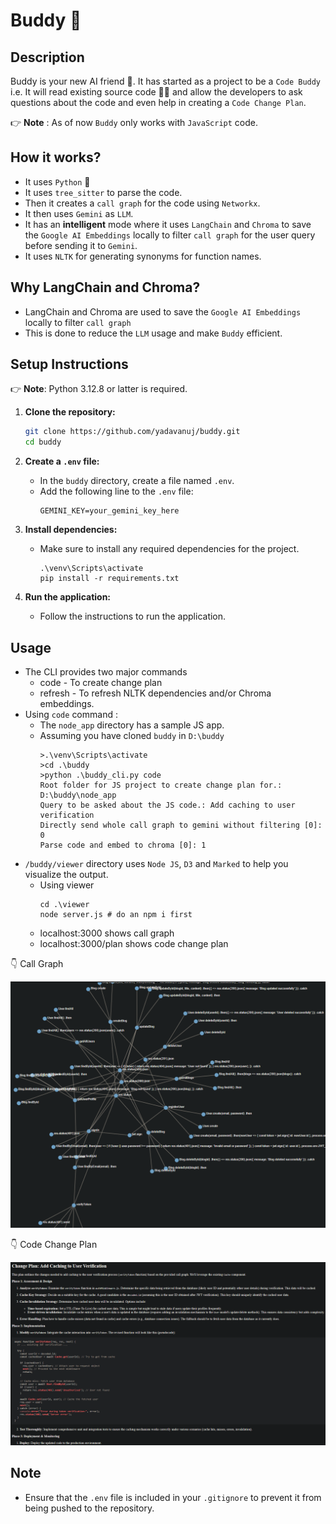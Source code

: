 # Buddy 🚀

## Description

Buddy is your new AI friend 🤗. It has started as a project to be a `Code Buddy` i.e. It will read existing source code 👩‍💻 and allow the developers to ask questions about the code and even help in creating a `Code Change Plan`.

👉 **Note** : As of now `Buddy` only works with `JavaScript` code.

## How it works?

-   It uses `Python` 🐍
-   It uses `tree_sitter` to parse the code.
-   Then it creates a `call graph` for the code using `Networkx`.
-   It then uses `Gemini` as `LLM`.
-   It has an **intelligent** mode where it uses `LangChain` and `Chroma` to save the `Google AI Embeddings` locally to filter `call graph` for the user query before sending it to `Gemini`.
-   It uses `NLTK` for generating synonyms for function names.

## Why LangChain and Chroma?

-   LangChain and Chroma are used to save the `Google AI Embeddings` locally to filter `call graph`
-   This is done to reduce the `LLM` usage and make `Buddy` efficient.

## Setup Instructions

👉 **Note**: Python 3.12.8 or latter is required.

1. **Clone the repository:**

    ```bash
    git clone https://github.com/yadavanuj/buddy.git
    cd buddy
    ```

2. **Create a `.env` file:**

    - In the `buddy` directory, create a file named `.env`.
    - Add the following line to the `.env` file:
        ```
        GEMINI_KEY=your_gemini_key_here
        ```

3. **Install dependencies:**

    - Make sure to install any required dependencies for the project.
        ```
        .\venv\Scripts\activate
        pip install -r requirements.txt
        ```

4. **Run the application:**
    - Follow the instructions to run the application.

## Usage

-   The CLI provides two major commands
    -   code - To create change plan
    -   refresh - To refresh NLTK dependencies and/or Chroma embeddings.
-   Using `code` command :
    -   The `node_app` directory has a sample JS app.
    -   Assuming you have cloned `buddy` in `D:\buddy`
        ```
        >.\venv\Scripts\activate
        >cd .\buddy
        >python .\buddy_cli.py code
        Root folder for JS project to create change plan for.: D:\buddy\node_app
        Query to be asked about the JS code.: Add caching to user verification
        Directly send whole call graph to gemini without filtering [0]: 0
        Parse code and embed to chroma [0]: 1
        ```
-   `/buddy/viewer` directory uses `Node JS`, `D3` and `Marked` to help you visualize the output.
    -   Using viewer
        ```
        cd .\viewer
        node server.js # do an npm i first
        ```
    -   localhost:3000 shows call graph
    -   localhost:3000/plan shows code change plan

👇 Call Graph

![alt text](assets/call_graph.png)

👇 Code Change Plan

![alt text](assets/change_plan.png)

## Note

-   Ensure that the `.env` file is included in your `.gitignore` to prevent it from being pushed to the repository.
